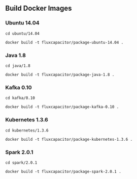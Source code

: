 ## Build Docker Images

### Ubuntu 14.04
```
cd ubuntu/14.04

docker build -t fluxcapacitor/package-ubuntu-14.04 .
```

### Java 1.8
```
cd java/1.8

docker build -t fluxcapacitor/package-java-1.8 .
```

### Kafka 0.10
```
cd kafka/0.10

docker build -t fluxcapacitor/package-kafka-0.10 .
```

### Kubernetes 1.3.6
```
cd kubernetes/1.3.6

docker build -t fluxcapacitor/package-kubernetes-1.3.6 .
```

### Spark 2.0.1
```
cd spark/2.0.1

docker build -t fluxcapacitor/package-spark-2.0.1 .
```
